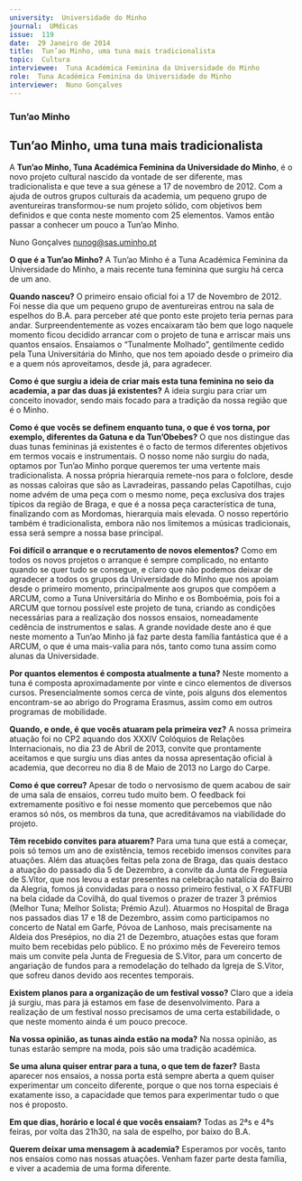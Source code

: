 ```yaml
---
university:  Universidade do Minho
journal:  UMdicas
issue:  119
date:  29 Janeiro de 2014
title:  Tun’ao Minho, uma tuna mais tradicionalista
topic:  Cultura
interviewee:  Tuna Académica Feminina da Universidade do Minho
role:  Tuna Académica Feminina da Universidade do Minho
interviewer:  Nuno Gonçalves
---
```

 

 ### Tun’ao Minho 

 ## Tun’ao Minho, uma tuna mais tradicionalista 
 
 A **Tun’ao Minho, Tuna Académica Feminina da Universidade do Minho**, é o novo projeto cultural nascido da vontade de ser diferente, mas tradicionalista e que teve a sua génese a 17 de novembro de 2012. Com a ajuda de outros grupos culturais da academia, um pequeno grupo de aventureiras transformou-se num projeto sólido, com objetivos bem definidos e que conta neste momento com 25 elementos. Vamos então passar a conhecer um pouco a Tun’ao Minho.

 Nuno Gonçalves 
 nunog@sas.uminho.pt 

 **O que é a Tun’ao Minho?**
 A Tun’ao Minho é a Tuna Académica Feminina da Universidade do Minho, a mais recente tuna feminina que surgiu há cerca de um ano.

 **Quando nasceu?**
 O primeiro ensaio oficial foi a 17 de Novembro de 2012. Foi nesse dia que um pequeno grupo de aventureiras entrou na sala de espelhos do B.A. para perceber até que ponto este projeto teria pernas para andar. Surpreendentemente as vozes encaixaram tão bem que logo naquele momento ficou decidido arrancar com o projeto de tuna e arriscar mais uns quantos ensaios. Ensaiamos o “Tunalmente Molhado”, gentilmente cedido pela Tuna Universitária do Minho, que nos tem apoiado desde o primeiro dia e a quem nós aproveitamos, desde já, para agradecer.

 **Como é que surgiu a ideia de criar mais esta tuna feminina no seio da academia, a par das duas já existentes?**
 A ideia surgiu para criar um conceito inovador, sendo mais focado para a tradição da nossa região que é o Minho.

 **Como é que vocês se definem enquanto tuna, o que é vos torna, por exemplo, diferentes da Gatuna e da Tun’Obebes?**
 O que nos distingue das duas tunas femininas já existentes é o facto de termos diferentes objetivos em termos vocais e instrumentais. O nosso nome não surgiu do nada, optamos por Tun’ao Minho porque queremos ter uma vertente mais tradicionalista.
 A nossa própria hierarquia remete-nos para o folclore, desde as nossas caloiras que são as Lavradeiras, passando pelas Capotilhas, cujo nome advém de uma peça com o mesmo nome, peça exclusiva dos trajes típicos da região de Braga, e que é a nossa peça característica de tuna, finalizando com as Mordomas, hierarquia mais elevada.
 O nosso repertório também é tradicionalista, embora não nos limitemos a músicas tradicionais, essa será sempre a nossa base principal.

 **Foi difícil o arranque e o recrutamento de novos elementos?**
 Como em todos os novos projetos o arranque é sempre complicado, no entanto quando se quer tudo se consegue, e claro que não podemos deixar de agradecer a todos os grupos da Universidade do Minho que nos apoiam desde o primeiro momento, principalmente aos grupos que compõem a ARCUM, como a Tuna Universitária do Minho e os Bomboémia, pois foi a ARCUM que tornou possível este projeto de tuna, criando as condições necessárias para a realização dos nossos ensaios, nomeadamente cedência de instrumentos e salas.
 A grande novidade deste ano é que neste momento a Tun’ao Minho já faz parte desta família fantástica que é a ARCUM, o que é uma mais-valia para nós, tanto como tuna assim como alunas da Universidade.

 **Por quantos elementos é composta atualmente a tuna?**
 Neste momento a tuna é composta aproximadamente por vinte e cinco elementos de diversos cursos.
 Presencialmente somos cerca de vinte, pois alguns dos elementos encontram-se ao abrigo do Programa Erasmus, assim como em outros programas de mobilidade.

 **Quando, e onde, é que vocês atuaram pela primeira vez?**
 A nossa primeira atuação foi no CP2 aquando dos XXXIV Colóquios de Relações Internacionais, no dia 23 de Abril de 2013, convite que prontamente aceitamos e que surgiu uns dias antes da nossa apresentação oficial à academia, que decorreu no dia 8 de Maio de 2013 no Largo do Carpe.

 **Como é que correu?**
 Apesar de todo o nervosismo de quem acabou de sair de uma sala de ensaios, correu tudo muito bem.
 O feedback foi extremamente positivo e foi nesse momento que percebemos que não eramos só nós, os membros da tuna, que acreditávamos na viabilidade do projeto.

 **Têm recebido convites para atuarem?**
 Para uma tuna que está a começar, pois só temos um ano de existência, temos recebido imensos convites para atuações. Além das atuações feitas pela zona de Braga, das quais destaco a atuação do passado dia 5 de Dezembro, a convite da Junta de Freguesia de S.Vitor, que nos levou a estar presentes na celebração natalícia do Bairro da Alegria, fomos já convidadas para o nosso primeiro festival, o X FATFUBI na bela cidade da Covilhã, do qual tivemos o prazer de trazer 3 prémios (Melhor Tuna; Melhor Solista; Prémio Azul).
 Atuarmos no Hospital de Braga nos passados dias 17 e 18 de Dezembro, assim como participamos no concerto de Natal em Garfe, Póvoa de Lanhoso, mais precisamente na Aldeia dos Presépios, no dia 21 de Dezembro, atuações estas que foram muito bem recebidas pelo público.
 E no próximo mês de Fevereiro temos mais um convite pela Junta de Freguesia de S.Vitor, para um concerto de angariação de fundos para a remodelação do telhado da Igreja de S.Vitor, que sofreu danos devido aos recentes temporais.

 **Existem planos para a organização de um festival vosso?**
 Claro que a ideia já surgiu, mas para já estamos em fase de desenvolvimento. Para a realização de um festival nosso precisamos de uma certa estabilidade, o que neste momento ainda é um pouco precoce.

 **Na vossa opinião, as tunas ainda estão na moda?**
 Na nossa opinião, as tunas estarão sempre na moda, pois são uma tradição académica.

 **Se uma aluna quiser entrar para a tuna, o que tem de fazer?**
 Basta aparecer nos ensaios, a nossa porta está sempre aberta a quem quiser experimentar um conceito diferente, porque o que nos torna especiais é exatamente isso, a capacidade que temos para experimentar tudo o que nos é proposto.

 **Em que dias, horário e local é que vocês ensaiam?**
 Todas as 2ªs e 4ªs feiras, por volta das 21h30, na sala de espelho, por baixo do B.A.

 **Querem deixar uma mensagem à academia?**
 Esperamos por vocês, tanto nos ensaios como nas nossas atuações. Venham fazer parte desta família, e viver a academia de uma forma diferente.

